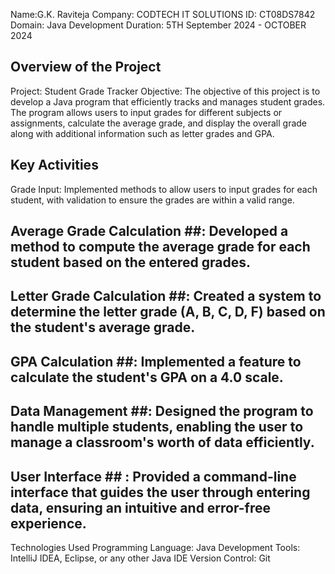 Name:G.K. Raviteja
Company: CODTECH IT SOLUTIONS
ID: CT08DS7842
Domain: Java Development
Duration: 5TH  September 2024 - OCTOBER 2024


## Overview of the Project
Project: Student Grade Tracker
Objective: The objective of this project is to develop a Java program that efficiently tracks and manages student grades. The program allows users to input grades for different subjects or assignments, calculate the average grade, and display the overall grade along with additional information such as letter grades and GPA.

## Key Activities ##
Grade Input: Implemented methods to allow users to input grades for each student, with validation to ensure the grades are within a valid range.

## Average Grade Calculation ##: Developed a method to compute the average grade for each student based on the entered grades.

## Letter Grade Calculation ##: Created a system to determine the letter grade (A, B, C, D, F) based on the student's average grade.

## GPA Calculation ##: Implemented a feature to calculate the student's GPA on a 4.0 scale.

## Data Management ##: Designed the program to handle multiple students, enabling the user to manage a classroom's worth of data efficiently.

## User Interface ## : Provided a command-line interface that guides the user through entering data, ensuring an intuitive and error-free experience.

Technologies Used
Programming Language: Java
Development Tools: IntelliJ IDEA, Eclipse, or any other Java IDE
Version Control: Git
